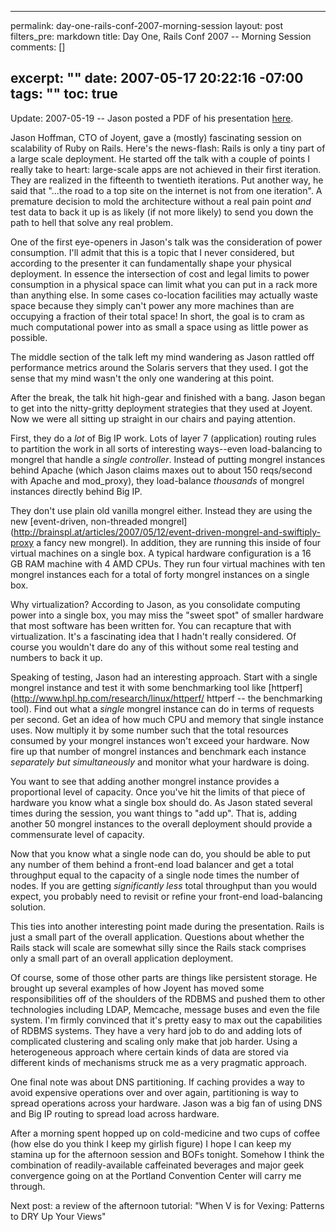 ----- 
permalink: day-one-rails-conf-2007-morning-session
layout: post
filters_pre: markdown
title: Day One, Rails Conf 2007 -- Morning Session
comments: []

excerpt: ""
date: 2007-05-17 20:22:16 -07:00
tags: ""
toc: true
-----
Update: 2007-05-19 -- Jason posted a PDF of his presentation [here](http://media.joyent.com/JHoffmanRailsConf-May2007.pdf).

Jason Hoffman, CTO of Joyent, gave a (mostly) fascinating session on scalability of Ruby on Rails. Here's the news-flash: Rails is only a tiny part of a large scale deployment. He started off the talk with a couple of points I really take to heart: large-scale apps are not achieved in their first iteration. They are realized in the fifteenth to twentieth iterations. Put another way, he said that "...the road to a top site on the internet is not from one iteration". A premature decision to mold the architecture without a real pain point _and_ test data to back it up is as likely (if not more likely) to send you down the path to hell that solve any real problem.

One of the first eye-openers in Jason's talk was the consideration of power consumption. I'll admit that this is a topic that I never considered, but according to the presenter it can fundamentally shape your physical deployment. In essence the intersection of cost and legal limits to power consumption in a physical space can limit what you can put in a rack more than anything else. In some cases co-location facilities may actually waste space because they simply can't power any more machines than are occupying a fraction of their total space! In short, the goal is to cram as much computational power into as small a space using as little power as possible.

The middle section of the talk left my mind wandering as Jason rattled off performance metrics around the Solaris servers that they used. I got the sense that my mind wasn't the only one wandering at this point.

After the break, the talk hit high-gear and finished with a bang. Jason began to get into the nitty-gritty deployment strategies that they used at Joyent. Now we were all sitting up straight in our chairs and paying attention.

First, they do a _lot_ of Big IP work. Lots of layer 7 (application) routing rules to partition the work in all sorts of interesting ways--even load-balancing to mongrel that handle a _single controller_. Instead of putting mongrel instances behind Apache (which Jason claims maxes out to about 150 reqs/second with Apache and mod_proxy), they load-balance _thousands_ of mongrel instances directly behind Big IP.

They don't use plain old vanilla mongrel either. Instead they are using the new [event-driven, non-threaded mongrel](http://brainspl.at/articles/2007/05/12/event-driven-mongrel-and-swiftiply-proxy a fancy new mongrel). In addition, they are running this inside of four virtual machines on a single box. A typical hardware configuration is a 16 GB RAM machine with 4 AMD CPUs. They run four virtual machines with ten mongrel instances each for a total of forty mongrel instances on a single box.

Why virtualization? According to Jason, as you consolidate computing power into a single box, you may miss the "sweet spot" of smaller hardware that most software has been written for. You can recapture that with virtualization. It's a fascinating idea that I hadn't really considered. Of course you wouldn't dare do any of this without some real testing and numbers to back it up.

Speaking of testing, Jason had an interesting approach. Start with a single mongrel instance and test it with some benchmarking tool like [httperf](http://www.hpl.hp.com/research/linux/httperf/ httperf -- the benchmarking tool). Find out what a _single_ mongrel instance can do in terms of requests per second. Get an idea of how much CPU and memory that single instance uses. Now multiply it by some number such that the total resources consumed by your mongrel instances won't exceed your hardware. Now fire up that number of mongrel instances and benchmark each instance _separately but simultaneously_ and monitor what your hardware is doing.

You want to see that adding another mongrel instance provides a proportional level of capacity. Once you've hit the limits of that piece of hardware you know what a single box should do. As Jason stated several times during the session, you want things to "add up". That is, adding another 50 mongrel instances to the overall deployment should provide a commensurate level of capacity. 

Now that you know what a single node can do, you should be able to put any number of them behind a front-end load balancer and get a total throughput equal to the capacity of a single node times the number of nodes. If you are getting _significantly less_ total throughput than you would expect, you probably need to revisit or refine your front-end load-balancing solution.

This ties into another interesting point made during the presentation. Rails is just a small part of the overall application. Questions about whether the Rails stack will scale are somewhat silly since the Rails stack comprises only a small part of an overall application deployment.

Of course, some of those other parts are things like persistent storage. He brought up several examples of how Joyent has moved some responsibilities off of the shoulders of the RDBMS and pushed them to other technologies including LDAP, Memcache, message buses and even the file system. I'm firmly convinced that it's pretty easy to max out the capabilities of RDBMS systems. They have a very hard job to do and adding lots of complicated clustering and scaling only make that job harder. Using a heterogeneous approach where certain kinds of data are stored via different kinds of mechanisms struck me as a very pragmatic approach.

One final note was about DNS partitioning. If caching provides a way to avoid expensive operations over and over again, partitioning is way to spread operations across your hardware. Jason was a big fan of using DNS and Big IP routing to spread load across hardware.

After a morning spent hopped up on cold-medicine and two cups of coffee (how else do you think I keep my girlish figure) I hope I can keep my stamina up for the afternoon session and BOFs tonight. Somehow I think the combination of readily-available caffeinated beverages and major geek convergence going on at the Portland Convention Center will carry me through.

Next post: a review of the afternoon tutorial: "When V is for Vexing: Patterns to DRY Up Your Views"
